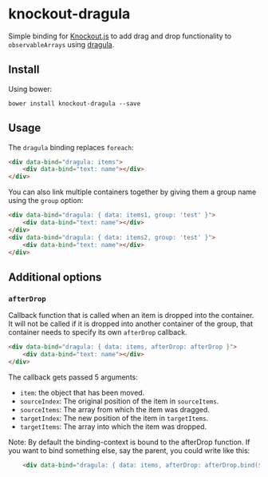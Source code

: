 # knockout-dragula

Simple binding for [Knockout.js](http://knockoutjs.com/) to add drag and drop functionality to `observableArrays` using [dragula](https://github.com/bevacqua/dragula).

## Install

Using bower:
```
bower install knockout-dragula --save
```

## Usage
The `dragula` binding replaces `foreach`:
```html
<div data-bind="dragula: items">
    <div data-bind="text: name"></div>
</div>
```

You can also link multiple containers together by giving them a group name using the `group` option:
```html
<div data-bind="dragula: { data: items1, group: 'test' }">
    <div data-bind="text: name"></div>
</div>
<div data-bind="dragula: { data: items2, group: 'test' }">
    <div data-bind="text: name"></div>
</div>
```

## Additional options
### `afterDrop`
Callback function that is called when an item is dropped into the container. It will not be called if it is dropped into another container of the group, that container needs to specify its own `afterDrop` callback.
```html
<div data-bind="dragula: { data: items, afterDrop: afterDrop }">
    <div data-bind="text: name"></div>
</div>
```

The callback gets passed 5 arguments:
* `item`: the object that has been moved.
* `sourceIndex`: The original position of the item in `sourceItems`.
* `sourceItems`: The array from which the item was dragged.
* `targetIndex`: The new position of the item in `targetItems`.
* `targetItems`: The array into which the item was dropped.

Note: By default the binding-context is bound to the afterDrop function. If you want to bind something else, say the parent, you could write like this:

```html
    <div data-bind="dragula: { data: items, afterDrop: afterDrop.bind($parent) }">
```
